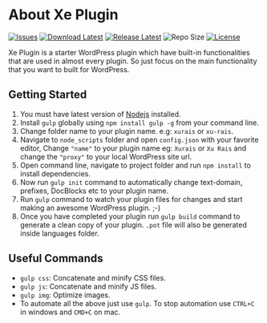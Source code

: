 
# About Xe Plugin

[![Issues](https://img.shields.io/github/issues/XeCreators/xe-plugin)](https://github.com/XeCreators/xe-plugin/issues)
[![Download Latest](https://img.shields.io/github/downloads/XeCreators/xe-plugin/total)](https://github.com/XeCreators/xe-plugin/releases/latest)
[![Release Latest](https://img.shields.io/github/v/release/XeCreators/xe-plugin?color=yellowgreen)](https://github.com/XeCreators/xe-plugin/releases/latest)
![Repo Size](https://img.shields.io/github/repo-size/XeCreators/xe-plugin.svg)
[![License](https://img.shields.io/badge/License-GPL%202.0-blue.svg)](https://www.gnu.org/licenses/old-licenses/gpl-2.0.html)

Xe Plugin is a starter WordPress plugin which have built-in functionalities that are used in almost every plugin. So just focus on the main functionality that you want to built for WordPress.

## Getting Started

1. You must have latest version of [Nodejs](https://nodejs.org/en/) installed.
2. Install `gulp` globally using `npm install gulp -g` from your command line.
3. Change folder name to your plugin name. e.g: `xurais` or `xu-rais`.
4. Navigate to `node_scripts` folder and open `config.json` with your favorite editor, Change `"name"` to your plugin name eg: `Xurais` or `Xu Rais` and change the `"proxy"` to your local WordPress site url.
5. Open command line, navigate to project folder and run `npm install` to install dependencies.
6. Now run `gulp init` command to automatically change text-domain, prefixes, DocBlocks etc to your plugin name.
7. Run `gulp` command to watch your plugin files for changes and start making an awesome WordPress plugin. ;-)
8. Once you have completed your plugin run `gulp build` command to generate a clean copy of your plugin. `.pot` file will also be generated inside languages folder. 

## Useful Commands

* `gulp css`: Concatenate and minify CSS files.
* `gulp js`: Concatenate and minify JS files.
* `gulp img`: Optimize images.
* To automate all the above just use `gulp`. To stop automation use `CTRL+C` in windows and `CMD+C` on mac.
